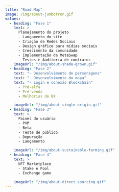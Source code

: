 ```yaml
---
title: "Road Map"
image: /img/about-jumbotron.gif
values:
  - heading: "Fase 1"
    text: >
      Planejamento do projeto
      - Lançamento do site
      - Criação de Redes Sociais
      - Design gráfico para mídias sociais
      - Crescimento da comunidade
      - Implementação da MetaSwap
      - Testes e Auditoria de contratos
    imageUrl: "/img/about-shade-grown.gif"
  - heading: "Fase 2"
    text: "- Desenvolvimento de personagens" 
    text: "- Desenvolvimento do mapa"
    text: "- Login e conexão Blockchain"
      - Pré-alfa
      - Pré-venda
      - Melhorias de UX

    imageUrl: "/img/about-single-origin.gif"
  - heading: "Fase 3"
    text: >
      Painel do usuário
      - PVP
      - Beta 
      - Teste de público
      - Depuração
      - Lançamento

    imageUrl: "/img/about-sustainable-farming.gif"
  - heading: "Fase 4"
    text: >
      NFT Marketplace
      - Stake e Pool
      - Exchange game

    imageUrl: "/img/about-direct-sourcing.gif"
---
```

